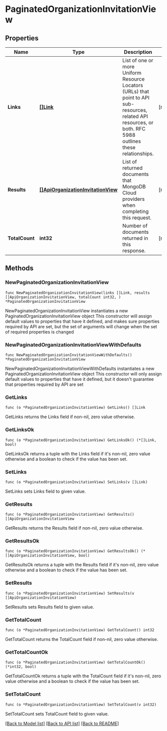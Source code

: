 # PaginatedOrganizationInvitationView

## Properties

Name | Type | Description | Notes
------------ | ------------- | ------------- | -------------
**Links** | [**[]Link**](Link.md) | List of one or more Uniform Resource Locators (URLs) that point to API sub-resources, related API resources, or both. RFC 5988 outlines these relationships. | [readonly] 
**Results** | [**[]ApiOrganizationInvitationView**](ApiOrganizationInvitationView.md) | List of returned documents that MongoDB Cloud providers when completing this request. | [readonly] 
**TotalCount** | **int32** | Number of documents returned in this response. | [readonly] 

## Methods

### NewPaginatedOrganizationInvitationView

`func NewPaginatedOrganizationInvitationView(links []Link, results []ApiOrganizationInvitationView, totalCount int32, ) *PaginatedOrganizationInvitationView`

NewPaginatedOrganizationInvitationView instantiates a new PaginatedOrganizationInvitationView object
This constructor will assign default values to properties that have it defined,
and makes sure properties required by API are set, but the set of arguments
will change when the set of required properties is changed

### NewPaginatedOrganizationInvitationViewWithDefaults

`func NewPaginatedOrganizationInvitationViewWithDefaults() *PaginatedOrganizationInvitationView`

NewPaginatedOrganizationInvitationViewWithDefaults instantiates a new PaginatedOrganizationInvitationView object
This constructor will only assign default values to properties that have it defined,
but it doesn't guarantee that properties required by API are set

### GetLinks

`func (o *PaginatedOrganizationInvitationView) GetLinks() []Link`

GetLinks returns the Links field if non-nil, zero value otherwise.

### GetLinksOk

`func (o *PaginatedOrganizationInvitationView) GetLinksOk() (*[]Link, bool)`

GetLinksOk returns a tuple with the Links field if it's non-nil, zero value otherwise
and a boolean to check if the value has been set.

### SetLinks

`func (o *PaginatedOrganizationInvitationView) SetLinks(v []Link)`

SetLinks sets Links field to given value.


### GetResults

`func (o *PaginatedOrganizationInvitationView) GetResults() []ApiOrganizationInvitationView`

GetResults returns the Results field if non-nil, zero value otherwise.

### GetResultsOk

`func (o *PaginatedOrganizationInvitationView) GetResultsOk() (*[]ApiOrganizationInvitationView, bool)`

GetResultsOk returns a tuple with the Results field if it's non-nil, zero value otherwise
and a boolean to check if the value has been set.

### SetResults

`func (o *PaginatedOrganizationInvitationView) SetResults(v []ApiOrganizationInvitationView)`

SetResults sets Results field to given value.


### GetTotalCount

`func (o *PaginatedOrganizationInvitationView) GetTotalCount() int32`

GetTotalCount returns the TotalCount field if non-nil, zero value otherwise.

### GetTotalCountOk

`func (o *PaginatedOrganizationInvitationView) GetTotalCountOk() (*int32, bool)`

GetTotalCountOk returns a tuple with the TotalCount field if it's non-nil, zero value otherwise
and a boolean to check if the value has been set.

### SetTotalCount

`func (o *PaginatedOrganizationInvitationView) SetTotalCount(v int32)`

SetTotalCount sets TotalCount field to given value.



[[Back to Model list]](../README.md#documentation-for-models) [[Back to API list]](../README.md#documentation-for-api-endpoints) [[Back to README]](../README.md)


